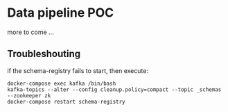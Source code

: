# Data pipeline POC

more to come ...

## Troubleshouting

if the schema-registry fails to start, then execute:

```shell
docker-compose exec kafka /bin/bash
kafka-topics --alter --config cleanup.policy=compact --topic _schemas --zookeeper zk
docker-compose restart schema-registry
```